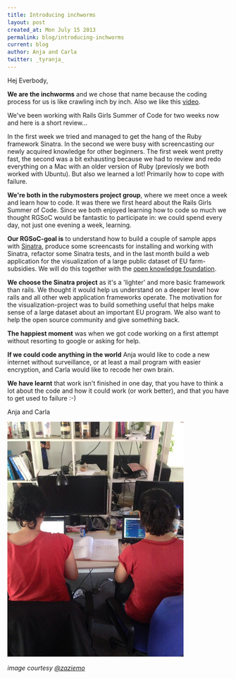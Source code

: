 ```yaml
---
title: Introducing inchworms
layout: post
created_at: Mon July 15 2013
permalink: blog/introducing-inchworms
current: blog
author: Anja and Carla
twitter: _tyranja_
---
```


Hej Everbody,

**We are the inchworms** and we chose that name because the coding process for us is like crawling inch by inch. Also we like this [video](https://www.youtube.com/watch?v=cyasgr9mn3s).

We've been working with Rails Girls Summer of Code for two weeks now and here is a short review...

In the first week we tried and managed to get the hang of the Ruby framework Sinatra. In the second we were busy with screencasting our newly acquired knowledge for other beginners. The first week went pretty fast, the second was a bit exhausting because we had to review and redo everything on a Mac with an older version of Ruby (previosly we both worked with Ubuntu). But also we learned a lot! Primarily how to cope with failure.

**We're both in the rubymosters project group**, where we meet once a week and learn how to code. It was there we first heard about the Rails Girls Summer of Code. Since we both enjoyed learning how to code so much we thought RGSoC would be fantastic to participate in: we could spend every day, not just one evening a week, learning.

**Our RGSoC-goal is** to understand how to build a couple of sample apps with [Sinatra](http://sinatrarb.com), produce some screencasts for installing and working with Sinatra, refactor some Sinatra tests, and in the last month build a web application for the visualization of a large public dataset of EU farm-subsidies. We will do this together with the [open knowledge foundation](http://okfn.de/).

**We choose the Sinatra project** as it's a 'lighter' and more basic framework than rails. We thought it would help us understand on a deeper level how rails and all other web application frameworks operate. The motivation for the visualization-project was to build something useful that helps make sense of a large dataset about an important EU program. We also want to help the open source community and give something back.


**The happiest moment** was when we got code working on a first attempt without resorting to google or asking for help.

**If we could code anything in the world** Anja would like to code a new internet without surveillance, or at least a mail program with easier encryption, and Carla would like to recode her own brain.


**We have learnt** that work isn't finished in one day, that you have to think a lot about the code and how it could work (or work better), and that you have to get used to failure :-)


Anja and Carla

<img src ="/img/twins.jpg" alt="Anja and Carla in front of the Computer" width="400">

*image courtesy [@zaziemo](https://twitter.com/zaziemo/status/351742254945280000/photo/1)*
